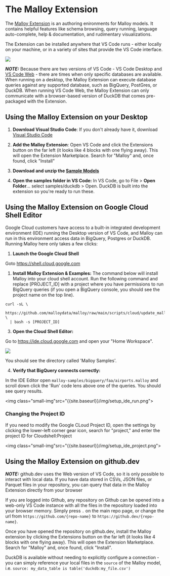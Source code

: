 # The Malloy Extension

The [Malloy Extension](https://marketplace.visualstudio.com/items?itemName=malloydata.malloy-vscode) is an authoring enironments for Malloy models. It contains helpful features like schema browsing, query running, language auto-complete, help & documentation, and rudimentary visualizations.

The Extension can be installed anywhere that VS Code runs - either locally on your machine, or in a variety of sites that provide the VS Code interface.

<img class="small-img" src="{{site.baseurl}}/img/running_extension.gif">

***NOTE:***  Because there are two versions of VS Code - VS Code Desktop and [VS Code Web](https://code.visualstudio.com/docs/editor/vscode-web) - there are times when only specific databases are available. When running on a desktop, the Malloy Extension can execute database queries against any supported database, such as BigQuery, PostGres, or DuckDB. When running VS Code Web, the Malloy Extension can only communicate with a browser-based version of DuckDB that comes pre-packaged with the Extension.

## Using the Malloy Extension on your Desktop

1. **Download Visual Studio Code**: If you don't already have it, download [Visual Studio Code](https://code.visualstudio.com/)

2. **Add the Malloy Extension**: Open VS Code and click the Extensions button on the far left (it looks like 4 blocks with one flying away). This will open the Extension Marketplace. Search for "Malloy" and, once found, click "Install"

3. **Download and unzip the [Sample Models](https://malloydata.github.io/malloy/aux/generated/samples.zip)**

4. **Open the samples folder in VS Code:** In VS Code, go to File > **Open Folder**... select samples/duckdb > Open. DuckDB is built into the extension so you're ready to run these.

## Using the Malloy Extension on Google Cloud Shell Editor
Google Cloud customers have access to a built-in integrated development environment (IDE) running the Desktop version of VS Code, and Malloy can run in this environment access data in BigQuery, Postgres or DuckDB. Running Malloy here only takes a few clicks:

1. **Launch the Google Cloud Shell**

Goto https://shell.cloud.google.com

1. **Install Malloy Extension & Examples:**
The command below will install Malloy into your cloud shell account. Run the following command and replace [PROJECT_ID] with a project where you have permissions to run BigQuery queries (if you open a BigQuery console, you should see the project name on the top line).

```
curl -sL \
  https://github.com/malloydata/malloy/raw/main/scripts/cloud/update_malloy.sh \
  | bash -s [PROJECT_ID]
```

3. **Open the Cloud Shell Editor:**

Go to https://ide.cloud.google.com and open your "Home Workspace".

<img class="small-img" src="{{site.baseurl}}/img/setup_ide_home.png">

You should see the directory called 'Malloy Samples'.

4. **Verify that BigQuery connects correctly:**

In the IDE Editor open `malloy-samples/bigquery/faa/airports.malloy` and scroll down click the 'Run' code lens above one of the queries.  You should see query results.

<img class="small-img"src="{{site.baseurl}}/img/setup_ide_run.png">

### Changing the Project ID
If you need to modify the Google CLoud Project ID, open the settings by clicking the lower-left corner gear icon, search for "project," and enter the project ID for Cloudshell:Project

<img class="small-img"src="{{site.baseurl}}/img/setup_ide_project.png">

## Using the Malloy Extension on github.dev

***NOTE:*** github.dev uses the Web version of VS Code, so it is only possible to interact with local data. If you have data stored in CSVs, JSON files, or Parquet files in your repository, you can query that data in the Malloy Extension directly from your browser

If you are logged into Github, any repository on Github can be opened into a web-only VS Code instance with all the files in the repository loaded into your browser memory. Simply press `.` on the main repo page, or change the url from `https://github.com/{repo-name}` to `https://github.dev/{repo-name}`.

Once you have opened the repository on github.dev, install the Malloy extension by clicking the Extensions button on the far left (it looks like 4 blocks with one flying away). This will open the Extension Marketplace. Search for "Malloy" and, once found, click "Install".

DuckDB is available without needing to explicitly configure a connection - you can simply reference your local files in the `source` of the Malloy model, i.e. `source: my_data_table is table('duckdb:my_file.csv')`